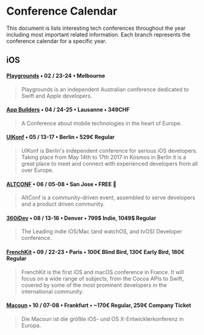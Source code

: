 # Conference Calendar
This document is lists interesting tech conferences throughout the year including most important related information. Each branch represents the conference calendar for a specific year.

## iOS
#### [Playgrounds](http://www.playgroundscon.com) • 02 / 23-24 • Melbourne
> Playgrounds is an independent Australian conference dedicated to Swift and Apple developers.
#### [App Builders](https://www.appbuilders.ch) • 04 / 24-25 • Lausanne • 349CHF
> A Conference about mobile technologies in the heart of Europe.
#### [UIKonf](http://www.uikonf.com) • 05 / 13-17 • Berlin • 529€ Regular
> UIKonf is Berlin's independent conference for serious iOS developers. Taking place from May 14th to 17th 2017 in Kosmos in Berlin it is a great place to meet and connect with experienced developers from all over Europe.
#### [ALTCONF](http://altconf.com) • 06 / 05-08 • San Jose • FREE 🤑
> AltConf is a community-driven event, assembled to serve developers and a product driven community.
#### [360iDev](http://360idev.com) • 08 / 13-16 • Denver • 799$ Indie, 1049$ Regular
> The Leading indie iOS/Mac (and watchOS, and tvOS) Developer conference. 
#### [FrenchKit](http://frenchkit.fr) • 09 / 22-23 • Paris • 100€ Blind Bird, 130€ Early Bird, 180€ Regular
> FrenchKit is the first iOS and macOS conference in France. It will focus on a wide range of subjects, from the Cocoa APIs to Swift, covered by some of the most prominent developers in the international community.
#### [Macoun](https://macoun.de) • 10 / 07-08 • Frankfurt • ~170€ Regular, 259€ Company Ticket
> Die Macoun ist die größte iOS- und OS X-Entwicklerkonferenz in Europa.
